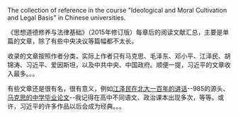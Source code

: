 The collection of reference in the course "Ideological and Moral Cultivation and Legal Basis" in Chinese universities.

《思想道德修养与法律基础》（2015年修订版）每章后的阅读文献汇总，主要是单篇的文章，除了有些中央决议等篇幅都不太长。

收录的文章按照作者分类，实际上作者只有马克思、毛泽东、邓小平、江泽民、胡锦涛、习近平、爱因斯坦，以及中共中央、中国政府。顺便一提，习近平的文章收入最多。。。

有些文章还是很有名，很有意义，例如[江泽民在北大一百年的讲话](/江泽民/在庆祝北京大学建校一百周年大会上的讲话.md)--985的源头、[马克思的中学毕业论文](/马克思/青年在选择职业时的考虑.md)--我记得在高中不同语文、政治课本出现多次，等等。或许，习近平的许多作品以后会成为经典。。。
